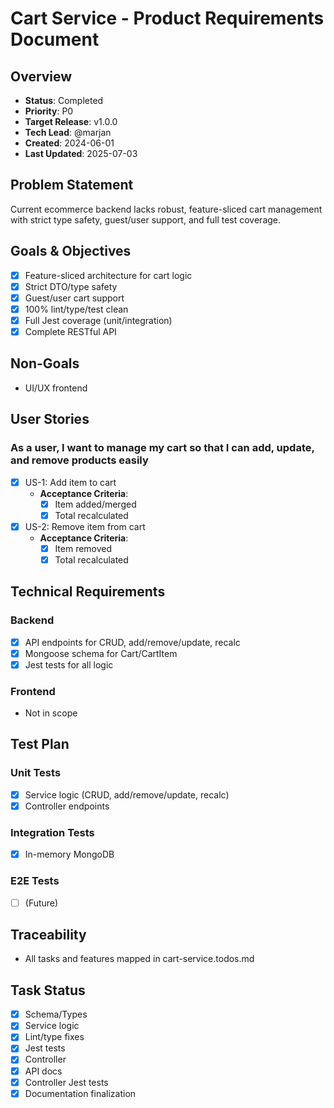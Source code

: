# Cart Service - Product Requirements Document

## Overview
- **Status**: Completed
- **Priority**: P0
- **Target Release**: v1.0.0
- **Tech Lead**: @marjan
- **Created**: 2024-06-01
- **Last Updated**: 2025-07-03

## Problem Statement
Current ecommerce backend lacks robust, feature-sliced cart management with strict type safety, guest/user support, and full test coverage.

## Goals & Objectives
- [x] Feature-sliced architecture for cart logic
- [x] Strict DTO/type safety
- [x] Guest/user cart support
- [x] 100% lint/type/test clean
- [x] Full Jest coverage (unit/integration)
- [x] Complete RESTful API

## Non-Goals
- UI/UX frontend

## User Stories
### As a user, I want to manage my cart so that I can add, update, and remove products easily
- [x] US-1: Add item to cart
  - **Acceptance Criteria**:
    - [x] Item added/merged
    - [x] Total recalculated
- [x] US-2: Remove item from cart
  - **Acceptance Criteria**:
    - [x] Item removed
    - [x] Total recalculated

## Technical Requirements
### Backend
- [x] API endpoints for CRUD, add/remove/update, recalc
- [x] Mongoose schema for Cart/CartItem
- [x] Jest tests for all logic

### Frontend
- Not in scope

## Test Plan
### Unit Tests
- [x] Service logic (CRUD, add/remove/update, recalc)
- [x] Controller endpoints
### Integration Tests
- [x] In-memory MongoDB
### E2E Tests
- [ ] (Future)

## Traceability
- All tasks and features mapped in cart-service.todos.md

## Task Status
- [x] Schema/Types
- [x] Service logic
- [x] Lint/type fixes
- [x] Jest tests
- [x] Controller
- [x] API docs
- [x] Controller Jest tests
- [x] Documentation finalization
